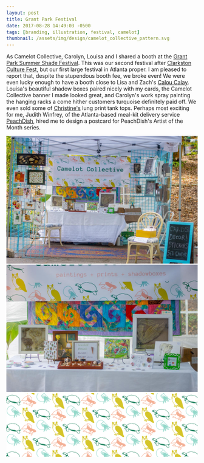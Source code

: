 ```yaml
---
layout: post
title: Grant Park Festival
date: 2017-08-28 14:49:03 -0500
tags: [branding, illustration, festival, camelot]
thumbnail: /assets/img/design/camelot_collective_pattern.svg
---
```


As Camelot Collective, Carolyn, Louisa and I shared a booth at the [Grant Park Summer Shade Festival](http://www.summershadefestival.org/). This was our second festival after [Clarkston Culture Fest](http://www.clarkstonculturefest.org/), but our first large festival in Atlanta proper. I am pleased to report that, despite the stupendous booth fee, we broke even! We were even lucky enough to have a booth close to Lisa and Zach's [Calou Calay](http://caloucalay.com/). Louisa's beautiful shadow boxes paired nicely with my cards, the Camelot Collective banner I made looked great, and Carolyn's work spray painting the hanging racks a come hither customers turquoise definitely paid off. We even sold some of [Christine's](http://www.christinebaum.com/) lung print tank tops. Perhaps most exciting for me, Judith Winfrey, of the Atlanta-based meal-kit delivery service [PeachDish](https://www.linkedin.com/company/peachdish), hired me to design a postcard for PeachDish's Artist of the Month series.

<div class="row">
  <div class="col-lg-12 pt-4">
  	<img class="prototype" src="/assets/img/booth_photos/grant_park_booth.jpeg" alt="Grant Park Summer Shade Festival booth picture"/>
  </div>
  <div class="col-lg-12 pt-4">
  	<img class="prototype" src="/assets/img/booth_photos/grant_park_close_up.jpeg" alt="Grant Park Summer Shade Festival booth close up"/>
  </div>
  <div class="col-lg-12 pt-4 pb-4">
  	<img src="/assets/img/patterns/camelot_collective_pattern.svg" alt="Grant Park Summer Shade Festival booth picture"/>
  </div>
</div>
